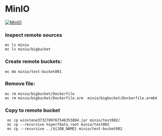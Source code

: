 # MinIO

[![MinIO](https://raw.githubusercontent.com/minio/minio/master/.github/logo.svg?sanitize=true)](https://min.io)

### Inspect remote sources

```
mc ls minio
mc ls minio/bigbucket
```

### Create remote buckets:

``
mc mb minio/test-bucket001
``

### Remove file:

```
mc rm minio/bigbucket/Dockerfile
mc rm minio/bigbucket/Dockerfile.arm  minio/bigbucket/Dockerfile.arm64
```

### Copy to remote bucket

````
 mc cp winstone3732789767546353884.jar minio/test002/
 mc cp --recursive hsperfdata_root minio/test002
 mc cp --recursive ../${JOB_NAME} minio/test-bucket002
````

